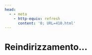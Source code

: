 ```yaml
---
head:
  - - meta
    - http-equiv: refresh
      content: '0; URL=410.html'
---
```


# Reindirizzamento...
